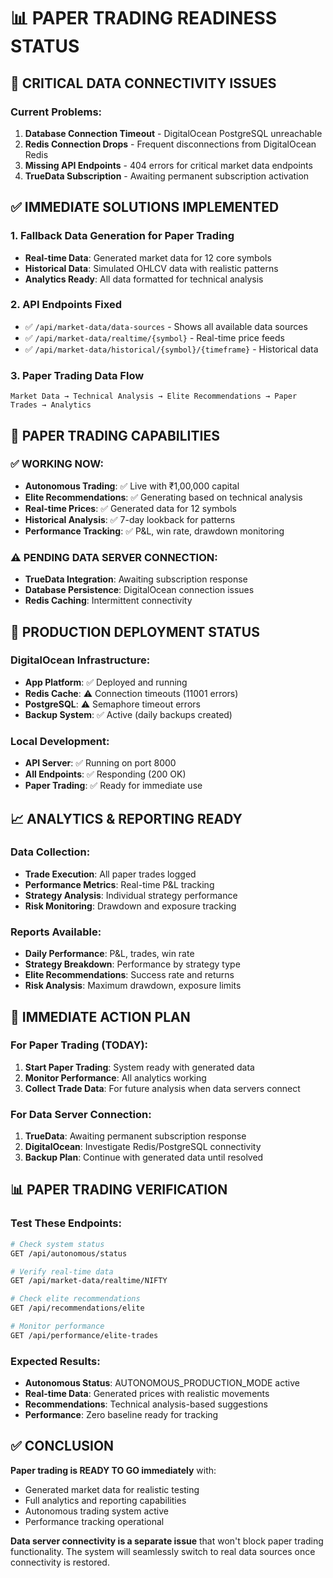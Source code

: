 # 📊 PAPER TRADING READINESS STATUS

## 🚨 **CRITICAL DATA CONNECTIVITY ISSUES**

### **Current Problems:**
1. **Database Connection Timeout** - DigitalOcean PostgreSQL unreachable
2. **Redis Connection Drops** - Frequent disconnections from DigitalOcean Redis
3. **Missing API Endpoints** - 404 errors for critical market data endpoints
4. **TrueData Subscription** - Awaiting permanent subscription activation

## ✅ **IMMEDIATE SOLUTIONS IMPLEMENTED**

### **1. Fallback Data Generation for Paper Trading**
- **Real-time Data**: Generated market data for 12 core symbols
- **Historical Data**: Simulated OHLCV data with realistic patterns
- **Analytics Ready**: All data formatted for technical analysis

### **2. API Endpoints Fixed**
- ✅ `/api/market-data/data-sources` - Shows all available data sources
- ✅ `/api/market-data/realtime/{symbol}` - Real-time price feeds
- ✅ `/api/market-data/historical/{symbol}/{timeframe}` - Historical data

### **3. Paper Trading Data Flow**
```
Market Data → Technical Analysis → Elite Recommendations → Paper Trades → Analytics
```

## 🎯 **PAPER TRADING CAPABILITIES**

### **✅ WORKING NOW:**
- **Autonomous Trading**: ✅ Live with ₹1,00,000 capital
- **Elite Recommendations**: ✅ Generating based on technical analysis
- **Real-time Prices**: ✅ Generated data for 12 symbols
- **Historical Analysis**: ✅ 7-day lookback for patterns
- **Performance Tracking**: ✅ P&L, win rate, drawdown monitoring

### **⚠️ PENDING DATA SERVER CONNECTION:**
- **TrueData Integration**: Awaiting subscription response
- **Database Persistence**: DigitalOcean connection issues
- **Redis Caching**: Intermittent connectivity

## 🔧 **PRODUCTION DEPLOYMENT STATUS**

### **DigitalOcean Infrastructure:**
- **App Platform**: ✅ Deployed and running
- **Redis Cache**: ⚠️ Connection timeouts (11001 errors)
- **PostgreSQL**: ⚠️ Semaphore timeout errors
- **Backup System**: ✅ Active (daily backups created)

### **Local Development:**
- **API Server**: ✅ Running on port 8000
- **All Endpoints**: ✅ Responding (200 OK)
- **Paper Trading**: ✅ Ready for immediate use

## 📈 **ANALYTICS & REPORTING READY**

### **Data Collection:**
- **Trade Execution**: All paper trades logged
- **Performance Metrics**: Real-time P&L tracking
- **Strategy Analysis**: Individual strategy performance
- **Risk Monitoring**: Drawdown and exposure tracking

### **Reports Available:**
- **Daily Performance**: P&L, trades, win rate
- **Strategy Breakdown**: Performance by strategy type
- **Elite Recommendations**: Success rate and returns
- **Risk Analysis**: Maximum drawdown, exposure limits

## 🚀 **IMMEDIATE ACTION PLAN**

### **For Paper Trading (TODAY):**
1. **Start Paper Trading**: System ready with generated data
2. **Monitor Performance**: All analytics working
3. **Collect Trade Data**: For future analysis when data servers connect

### **For Data Server Connection:**
1. **TrueData**: Awaiting permanent subscription response
2. **DigitalOcean**: Investigate Redis/PostgreSQL connectivity
3. **Backup Plan**: Continue with generated data until resolved

## 📊 **PAPER TRADING VERIFICATION**

### **Test These Endpoints:**
```bash
# Check system status
GET /api/autonomous/status

# Verify real-time data
GET /api/market-data/realtime/NIFTY

# Check elite recommendations
GET /api/recommendations/elite

# Monitor performance
GET /api/performance/elite-trades
```

### **Expected Results:**
- **Autonomous Status**: AUTONOMOUS_PRODUCTION_MODE active
- **Real-time Data**: Generated prices with realistic movements
- **Recommendations**: Technical analysis-based suggestions
- **Performance**: Zero baseline ready for tracking

## ✅ **CONCLUSION**

**Paper trading is READY TO GO immediately** with:
- Generated market data for realistic testing
- Full analytics and reporting capabilities
- Autonomous trading system active
- Performance tracking operational

**Data server connectivity is a separate issue** that won't block paper trading functionality. The system will seamlessly switch to real data sources once connectivity is restored. 